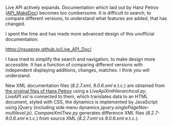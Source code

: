 Live API actively expands. Documentation which laid out by Hanz Petrov ([API_MakeDoc](http://remotescripts.blogspot.ru/p/support-files.html)) becomes too cumbersome. It is difficult to search, to compare different versions, to understand what features are added, that has changed.

I spent the time and has made more advanced design of this unofficial documentation:

https://nsuspray.github.io/Live_API_Doc/

I have tried to simplify the search and navigation, to make design more accessible. It has a function of comparing different versions with independent displaying additions, changes, matches. I think you will understand.

New XML documentation files (*8.2.7.xml*, *9.0.6.xml* e.t.c.) are obtained from [the original files of Hans Petrov](https://julienbayle.studio/ableton-live-midi-remote-scripts/#liveAPI) using a *LiveApiXmlHierarchical.py*, *LiveAPI.xsl* is connected to them, which translates data to an HTML document, styled with CSS, the dynamics is implemented by JavaScript using jQuery (including side menu dynamics *jquery.singlePageNav-multilevel.js*). *CompareXmlTree.py* generates difference XML files (*8.2.7-9.0.6.xml* e.t.c.) from source XML (*8.2.7.xml* vs *9.0.6.xml* e.t.c.).